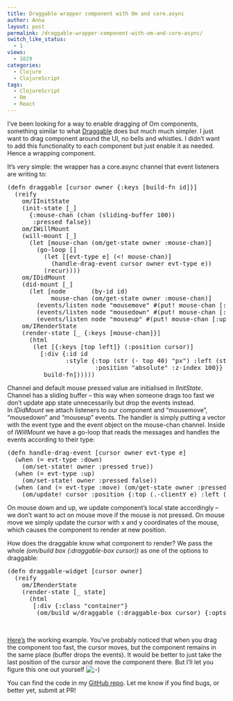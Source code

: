 ```yaml
---
title: Draggable wrapper component with Om and core.async
author: Anna
layout: post
permalink: /draggable-wrapper-component-with-om-and-core-async/
switch_like_status:
  - 1
views:
  - 1829
categories:
  - Clojure
  - ClojureScript
tags:
  - ClojureScript
  - Om
  - React
---
```

I&#8217;ve been looking for a way to enable dragging of Om components, something similar to what [Draggable][1] does but much much simpler. I just want to drag component around the UI, no bells and whistles. I didn&#8217;t want to add this functionality to each component but just enable it as needed. Hence a wrapping component.

It&#8217;s very simple: the wrapper has a core.async channel that event listeners are writing to:

<pre class="brush: clojure; title: ; notranslate" title="">(defn draggable [cursor owner {:keys [build-fn id]}]
  (reify
    om/IInitState
    (init-state [_]
      {:mouse-chan (chan (sliding-buffer 100))
       :pressed false})
    om/IWillMount
    (will-mount [_]
      (let [mouse-chan (om/get-state owner :mouse-chan)]
        (go-loop []
          (let [[evt-type e] (&lt;! mouse-chan)]
            (handle-drag-event cursor owner evt-type e))
          (recur))))
    om/IDidMount
    (did-mount [_]
      (let [node       (by-id id)
            mouse-chan (om/get-state owner :mouse-chan)]
        (events/listen node "mousemove" #(put! mouse-chan [:move %]))
        (events/listen node "mousedown" #(put! mouse-chan [:down %]))
        (events/listen node "mouseup" #(put! mouse-chan [:up %]))))
    om/IRenderState
    (render-state [_ {:keys [mouse-chan]}]
      (html
       (let [{:keys [top left]} (:position cursor)]
         [:div {:id id
                :style {:top (str (- top 40) "px") :left (str (- left 40) "px")
                        :position "absolute" :z-index 100}}
          build-fn])))))
</pre>

Channel and default mouse pressed value are initialised in *IInitState*. Channel has a sliding buffer &#8211; this way when someone drags too fast we don&#8217;t update app state unnecessarily but drop the events instead.  
In *IDidMount* we attach listeners to our component and &#8220;mousemove&#8221;, &#8220;mousedown&#8221; and &#8220;mouseup&#8221; events. The handler is simply putting a vector with the event type and the event object on the mouse-chan channel. Inside of *IWillMount* we have a go-loop that reads the messages and handles the events according to their type:

<pre class="brush: clojure; title: ; notranslate" title="">(defn handle-drag-event [cursor owner evt-type e]
  (when (= evt-type :down)
    (om/set-state! owner :pressed true))
  (when (= evt-type :up)
    (om/set-state! owner :pressed false))
  (when (and (= evt-type :move) (om/get-state owner :pressed))
    (om/update! cursor :position {:top (.-clientY e) :left (.-clientX e)})))
</pre>

On mouse down and up, we update component&#8217;s local state accordingly &#8211; we don&#8217;t want to act on mouse move if the mouse is not pressed. On mouse move we simply update the cursor with x and y coordinates of the mouse, which causes the component to render at new position.

How does the draggable know what component to render? We pass the whole *(om/build box (:draggable-box cursor))* as one of the options to draggable:

<pre class="brush: clojure; title: ; notranslate" title="">(defn draggable-widget [cursor owner]
  (reify
    om/IRenderState
    (render-state [_ state]
      (html
       [:div {:class "container"}
        (om/build w/draggable (:draggable-box cursor) {:opts {:id "box-widget"
                                                              :build-fn (om/build box (:draggable-box cursor))}})]))))

</pre>

<a href="http://annapawlicka.github.io/om-data-vis/public/draggable-widget/index.html" target="_blank">Here&#8217;s</a> the working example. You&#8217;ve probably noticed that when you drag the component too fast, the cursor moves, but the component remains in the same place (buffer drops the events). It would be better to just take the last position of the cursor and move the component there. But I&#8217;ll let you figure this one out yourself <img src="http://annapawlicka.com/wp-includes/images/smilies/icon_wink.gif" alt=";-)" class="wp-smiley" />

You can find the code in my <a href="https://github.com/annapawlicka/om-data-vis" target="_blank">GitHub repo</a>. Let me know if you find bugs, or better yet, submit at PR!

 [1]: http://jqueryui.com/draggable/